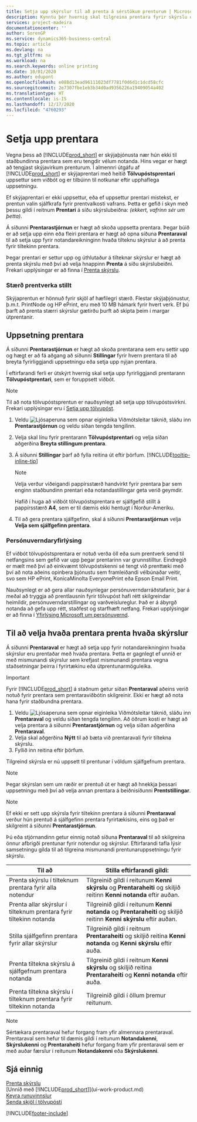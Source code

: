 ```yaml
---
title: Setja upp skýrslur til að prenta á sérstökum prenturum | Microsoft Docs
description: Kynntu þér hvernig skal tilgreina prentara fyrir skýrslu og nota síðuna „Prentaraval“.
services: project-madeira
documentationcenter: ''
author: SorenGP
ms.service: dynamics365-business-central
ms.topic: article
ms.devlang: na
ms.tgt_pltfrm: na
ms.workload: na
ms.search.keywords: online printing
ms.date: 10/01/2020
ms.author: edupont
ms.openlocfilehash: e088d13ead96111023df7781f0d6d1c1dcd58cfc
ms.sourcegitcommit: 2e7307fbe1eb3b34d0ad9356226a19409054a402
ms.translationtype: HT
ms.contentlocale: is-IS
ms.lasthandoff: 12/17/2020
ms.locfileid: "4760293"
---
```

# <a name="set-up-printers"></a>Setja upp prentara
Vegna þess að [!INCLUDE[prod_short](includes/prod_short.md)] er skýjaþjónusta nær hún ekki til staðbundinna prentara sem eru tengdir vélum notanda. Hins vegar er hægt að tengjast skýjavirkum prenturum. Í almennri útgáfu af [!INCLUDE[prod_short](includes/prod_short.md)] er skýjaprentari með heitið **Tölvupóstsprentari** uppsettur sem viðbót og er tilbúinn til notkunar eftir upphaflega uppsetningu.

Ef skýjaprentari er ekki uppsettur, eða ef uppsettur prentari mistekst, er prentun valin sjálfkrafa fyrir prentvalkosti vafrans. Þetta er gefið í skyn með þessu gildi í reitnum **Prentari** á síðu skýrslubeiðna: *(ekkert, vafrinn sér um þetta)*.

Á síðunni **Prentarastjórnun** er hægt að skoða uppsetta prentara. Þegar búið er að setja upp einn eða fleiri prentara er hægt að opna síðuna **Prentaraval** til að setja upp fyrir notandareikninginn hvaða tilteknu skýrslur á að prenta fyrir tiltekinn prentara.

Þegar prentari er settur upp og úthlutaður á tilteknar skýrslur er hægt að prenta skýrslu með því að velja hnappinn **Prenta** á síðu skýrslubeiðni. Frekari upplýsingar er að finna í [Prenta skýrslu](ui-work-report.md#PrintReport).

### <a name="sizing-print-jobs"></a>Stærð prentverka stillt
Skýjaprentun er hönnuð fyrir skjöl af hæfilegri stærð. Flestar skýjaþjónustur, þ.m.t. PrintNode og HP ePrint, eru með 10 MB hámark fyrir hvert verk. Ef þú þarft að prenta stærri skýrslur gætirðu þurft að skipta þeim í margar útprentanir.

## <a name="to-set-up-a-printer"></a>Uppsetning prentara
Á síðunni **Prentarastjórnun** er hægt að skoða prentarana sem eru settir upp og hægt er að fá aðgang að síðunni **Stillingar** fyrir hvern prentara til að breyta fyrirliggjandi uppsetningu eða setja upp nýjan prentara.

Í eftirfarandi ferli er útskýrt hvernig skal setja upp fyrirliggjandi prentarann **Tölvupóstprentari**, sem er foruppsett viðbót.

> [!NOTE]
> Til að nota tölvupóstsprentun er nauðsynlegt að setja upp tölvupóstsvirkni. Frekari upplýsingar eru í [Setja upp tölvupóst](admin-how-setup-email.md).

1. Veldu ![Ljósaperuna sem opnar eiginleika Viðmótsleitar](media/ui-search/search_small.png "Segðu mér hvað þú vilt gera") táknið, sláðu inn **Prentarastjórnun** og veldu síðan tengda tengilinn.
2. Velja skal línu fyrir prentarann **Tölvupóstprentari** og velja síðan aðgerðina **Breyta stillingum prentara**.
3. Á síðunni **Stillingar** þarf að fylla reitina út eftir þörfum. [!INCLUDE[tooltip-inline-tip](includes/tooltip-inline-tip_md.md)]

    > [!NOTE]
    > Velja verður viðeigandi pappírsstærð handvirkt fyrir prentara þar sem enginn staðbundinn prentari eða notandastillingar geta verið geymdir.
    >
    > Hafið í huga að viðbót tölvupóstsprentara er sjálfgefið stillt á pappírsstærð **A4**, sem er til dæmis ekki hentugt í Norður-Ameríku.
4. Til að gera prentara sjálfgefinn, skal á síðunni **Prentarastjórnun** velja **Velja sem sjálfgefinn prentara**.

### <a name="privacy-notice"></a>Persónuverndaryfirlýsing
Ef viðbót tölvupóstsprentara er notuð verða öll eða sum prentverk send til netfangsins sem gefið var upp þegar prentarinn var grunnstilltur. Eindregið er mælt með því að einkvæmt tölvupóstskenni sé tengt við prenttæki með því að nota aðeins opinbera þjónustu sem framleiðandi vélbúnaðar veitir, svo sem HP ePrint, KonicaMinolta EveryonePrint eða Epson Email Print.

Nauðsynlegt er að gera allar nauðsynlegar persónuverndarráðstafanir, þar á meðal að tryggja að prentlausnin fyrir tölvupóst hafi rétt skilgreindar heimildir, persónuverndarstillingar og varðveislureglur. Það er á ábyrgð notanda að gefa upp rétt, staðfest og starfhæft netfang. Frekari upplýsingar er að finna í [Yfirlýsing Microsoft um persónuvernd](https://privacy.microsoft.com/en-us/privacystatement).

## <a name="to-select-which-printers-print-which-reports"></a>Til að velja hvaða prentara prenta hvaða skýrslur

Á síðunni **Prentaraval** er hægt að setja upp fyrir notandareikninginn hvaða skýrslur eru prentaðar með hvaða prentara. Þetta er gagnlegt ef unnið er með mismunandi skýrslur sem krefjast mismunandi prentara vegna staðsetningar þeirra í fyrirtækinu eða útprentunarmöguleika.

> [!IMPORTANT]
> Fyrir [!INCLUDE[prod_short](includes/prod_short.md)] á staðnum getur síðan **Prentaraval** aðeins verið notuð fyrir prentara sem prentaraviðbótin skilgreinir. Ekki er hægt að nota hana fyrir staðbundna prentara.

1. Veldu ![Ljósaperuna sem opnar eiginleika Viðmótsleitar](media/ui-search/search_small.png "Segðu mér hvað þú vilt gera") táknið, sláðu inn **Prentaraval** og veldu síðan tengda tengilinn. Að öðrum kosti er hægt að velja prentara á síðunni **Prentarastjórnun** og velja síðan aðgerðina **Prentaraval**.
2. Velja skal aðgerðina **Nýtt** til að bæta við prentaravali fyrir tiltekna skýrslu.
3. Fyllið inn reitina eftir þörfum.

Tilgreind skýrsla er nú uppsett til prentunar í völdum sjálfgefnum prentara.

> [!NOTE]
> Þegar skýrslan sem um ræðir er prentuð út er hægt að hnekkja þessari uppsetningu með því að velja annan prentara á beiðnisíðunni **Prentstillingar**.

> [!NOTE]
> Ef ekki er sett upp skýrsla fyrir tiltekinn prentara á síðunni **Prentaraval** verður hún prentuð á sjálfgefinn prentara fyrirtækisins, eins og það er skilgreint á síðunni **Prentarastjórnun**.

Þú eða stjórnandinn getur einnig notað síðuna **Prentaraval** til að skilgreina önnur afbrigði prentunar fyrir notendur og skýrslur. Eftirfarandi tafla lýsir samsetningu gilda til að tilgreina mismunandi prentunaruppsetningu fyrir skýrslu.

|Til að                                                 |Stilla eftirfarandi gildi:                                             |
|---------------------------------------------------|---------------------------------------------------------------------|
|Prenta skýrslu í tilteknum prentara fyrir alla notendur |Tilgreinið gildi í reitunum **Kenni skýrslu** og **Prentaraheiti** og skiljið reitinn **Kenni notanda** eftir auðan.|
|Prenta allar skýrslur í tilteknum prentara fyrir tiltekinn notanda|Tilgreinið gildi í reitunum **Kenni notanda** og **Prentaraheiti** og skiljið reitinn **Kenni skýrslu** eftir auðan.|
|Stilla sjálfgefinn prentara fyrir allar skýrslur|Tilgreinið gildi í reitnum **Prentaraheiti** og skiljið reitina **Kenni notanda** og **Kenni skýrslu** eftir auða.|
|Prenta tiltekna skýrslu á sjálfgefnum prentara notanda|Tilgreinið gildi í reitnum **Kenni skýrslu** og skiljið reitina **Prentaraheiti** og **Kenni notanda** eftir auða.|
|Prenta tiltekna skýrslu í tilteknum prentara fyrir tiltekinn notanda|Tilgreinið gildi í öllum þremur reitunum.|

> [!NOTE]
> Sértækara prentaraval hefur forgang fram yfir almennara prentaraval. Prentaraval sem hefur til dæmis gildi í reitunum **Notandakenni**, **Skýrslukenni** og **Prentaraheiti** hefur forgang fram yfir prentaraval sem er með auðar færslur í reitunum **Notandakenni** eða **Skýrslukenni**.

## <a name="see-also"></a>Sjá einnig
[Prenta skýrslu](ui-work-report.md#PrintReport)  
[Unnið með [!INCLUDE[prod_short](includes/prod_short.md)]](ui-work-product.md)  
[Keyra runuvinnslur](ui-how-run-batch-jobs.md)  
[Senda skjöl í tölvupósti](ui-how-send-documents-email.md)  


[!INCLUDE[footer-include](includes/footer-banner.md)]